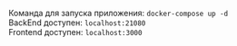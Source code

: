 Команда для запуска приложения: ```docker-compose up -d```  
BackEnd доступен: ```localhost:21080```  
Frontend доступен: ```localhost:3000```
